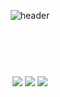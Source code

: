 <div align="center">
  
![header](https://capsule-render.vercel.app/api?type=cylinder&color=A3B899&height=150&section=header&text=Lani&fontColor=FCEEE9&fontSize=70&animation=blink&fontAlignY=55)


## <br/> 

<br/>

<!-- vscode 
<img src="https://img.shields.io/badge/VSCode-007ACC?style=for-the-badge&logo=VisualStudioCode&logoColor=white">-->
<!-- C# -->
<img src="https://img.shields.io/badge/C Sharp-239120?style=for-the-badge&logo=csharp&logoColor=white">
<!-- Python -->
<img src="https://img.shields.io/badge/Python-3776AB?style=for-the-badge&logo=Python&logoColor=white">
<!-- MysQL -->
<img src="https://img.shields.io/badge/MySQL-4479A1?style=for-the-badge&logo=MySQL&logoColor=white">
<!-- github 
<img src="https://img.shields.io/badge/github-181717?style=for-the-badge&logo=github&logoColor=white">-->




<!--
**LaniJeong/LaniJeong** is a ✨ _special_ ✨ repository because its `README.md` (this file) appears on your GitHub profile.

Here are some ideas to get you started:

- 🔭 I’m currently working on ...
- 🌱 I’m currently learning ...
- 👯 I’m looking to collaborate on ...
- 🤔 I’m looking for help with ...
- 💬 Ask me about ...
- 📫 How to reach me: ...
- 😄 Pronouns: ...
- ⚡ Fun fact: ...
-->
